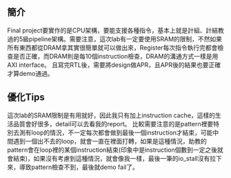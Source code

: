 ## 簡介
Final project要實作的是CPU架構，要能支援各種指令，基本上就是計組、計結教過的5級pipeline架構。需要注意，這次lab有一定要使用SRAM的限制，不然如果所有東西都從DRAM拿其實很簡單就可以做出來，Register每次指令執行完都會檢查是否正確，而DRAM則是每10個instruction檢查，DRAM的溝通方式一樣是用AXI interface。
且寫完RTL後，需要將design做APR，且APR後的結果也要正確才算demo通過。
## 優化Tips
這次lab的SRAM限制是有用就好，因此我只有加上instruction cache，這樣的生活品質會好很多，detail可以去看我的report。
比較需要注意的是pattern裡要特別去測有loop的情況，不一定每次都會做到最後一個instruction才結束，可能中間遇到一個出不去的loop，就會一直在裡面打轉，如果是這種情況，助教的pattern會在loop裡的某個instruction結束(印象中是instruction個數到一定之後就會結束)，如果沒有考慮到這種情況，就會像我一樣，最後一筆的io_stall沒有拉下來，導致pattern檢查不到，最後就demo fail了。
